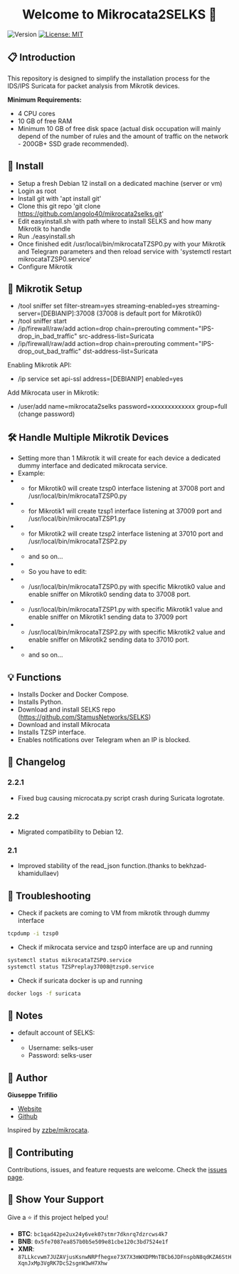 <h1 align="center">Welcome to Mikrocata2SELKS 👋</h1>
<p>
  <img alt="Version" src="https://img.shields.io/badge/version-2.2.1-blue.svg?cacheSeconds=2592000" />
  <a href="https://github.com/angolo40/mikrocata2selks" target="_blank">
    <img alt="License: MIT" src="https://img.shields.io/github/license/angolo40/Mikrocata2SELKS" />
  </a>
</p>

## 📋 Introduction

This repository is designed to simplify the installation process for the IDS/IPS Suricata for packet analysis from Mikrotik devices.

**Minimum Requirements:**
- 4 CPU cores
- 10 GB of free RAM
- Minimum 10 GB of free disk space (actual disk occupation will mainly depend of the number of rules and the amount of traffic on the network - 200GB+ SSD grade recommended).


## 🚀 Install

- Setup a fresh Debian 12 install on a dedicated machine (server or vm)
- Login as root
- Install git with 'apt install git'
- Clone this git repo 'git clone https://github.com/angolo40/mikrocata2selks.git'
- Edit easyinstall.sh with path where to install SELKS and how many Mikrotik to handle
- Run ./easyinstall.sh
- Once finished edit /usr/local/bin/mikrocataTZSP0.py with your Mikrotik and Telegram parameters and then reload service with 'systemctl restart mikrocataTZSP0.service'
- Configure Mikrotik


## 📡 Mikrotik Setup

- /tool sniffer set filter-stream=yes streaming-enabled=yes streaming-server=[DEBIANIP]:37008 (37008 is default port for Mikrotik0)
- /tool sniffer start
- /ip/firewall/raw/add action=drop chain=prerouting comment="IPS-drop_in_bad_traffic" src-address-list=Suricata
- /ip/firewall/raw/add action=drop chain=prerouting comment="IPS-drop_out_bad_traffic" dst-address-list=Suricata
  
Enabling Mikrotik API:
- /ip service set api-ssl address=[DEBIANIP] enabled=yes
  
Add Mikrocata user in Mikrotik:
-  /user/add name=mikrocata2selks password=xxxxxxxxxxxxx group=full (change password)


## 🛠️ Handle Multiple Mikrotik Devices

- Setting more than 1 Mikrotik it will create for each device a dedicated dummy interface and dedicated mikrocata service.
- Example:
- - for Mikrotik0 will create tzsp0 interface listening at 37008 port and /usr/local/bin/mikrocataTZSP0.py
- - for Mikrotik1 will create tzsp1 interface listening at 37009 port and /usr/local/bin/mikrocataTZSP1.py
- - for Mikrotik2 will create tzsp2 interface listening at 37010 port and /usr/local/bin/mikrocataTZSP2.py
- - and so on...
- - So you have to edit:
- - /usr/local/bin/mikrocataTZSP0.py with specific Mikrotik0 value and enable sniffer on Mikrotik0 sending data to 37008 port.
- - /usr/local/bin/mikrocataTZSP1.py with specific Mikrotik1 value and enable sniffer on Mikrotik1 sending data to 37009 port
- - /usr/local/bin/mikrocataTZSP2.py with specific Mikrotik2 value and enable sniffer on Mikrotik2 sending data to 37010 port.
- - and so on...


## 💡 Functions

- Installs Docker and Docker Compose.
- Installs Python.
- Download and install SELKS repo (https://github.com/StamusNetworks/SELKS)
- Download and install Mikrocata
- Installs TZSP interface.
- Enables notifications over Telegram when an IP is blocked.


## 🔄 Changelog

### 2.2.1
- Fixed bug causing microcata.py script crash during Suricata logrotate.

### 2.2
- Migrated compatibility to Debian 12.

### 2.1
- Improved stability of the read_json function.(thanks to bekhzad-khamidullaev)


## 🔧 Troubleshooting

- Check if packets are coming to VM from mikrotik through dummy interface
```sh
tcpdump -i tzsp0
```
- Check if mikrocata service and tzsp0 interface are up and running
```sh
systemctl status mikrocataTZSP0.service
systemctl status TZSPreplay37008@tzsp0.service
```
- Check if suricata docker is up and running
```sh
docker logs -f suricata
```

## 📝 Notes
- default account of SELKS:
- - Username: selks-user
  - Password: selks-user

## 👤 Author

**Giuseppe Trifilio**

- [Website](https://github.com/angolo40/mikrocata2selks)
- [Github](https://github.com/angolo40)

Inspired by [zzbe/mikrocata](https://github.com/zzbe/mikrocata).

## 🤝 Contributing

Contributions, issues, and feature requests are welcome. Check the [issues page](https://github.com/angolo40/mikrocata2selks).

## 🌟 Show Your Support

Give a ⭐️ if this project helped you!

- **BTC**: `bc1qad42pe2ux24y6vek07stmr7dknrq7dzrcws4k7`
- **BNB**: `0x5fe7087ea857b0b5e509e81cbe120c3bd7524e1f`
- **XMR**: `87LLkcvwm7JUZAVjusKsnwNRPfhegxe73X7X3mWXDPMnTBCb6JDFnspbN8qdKZA6StHXqnJxMp3VgRK7DcS2sgnW3wH7Xhw`
